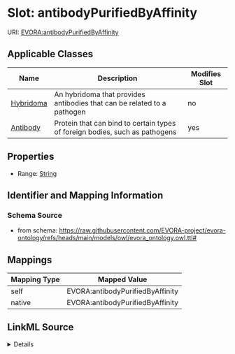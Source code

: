

# Slot: antibodyPurifiedByAffinity



URI: [EVORA:antibodyPurifiedByAffinity](https://raw.githubusercontent.com/EVORA-project/evora-ontology/refs/heads/main/models/owl/evora_ontology.owl.ttl#antibodyPurifiedByAffinity)



<!-- no inheritance hierarchy -->





## Applicable Classes

| Name | Description | Modifies Slot |
| --- | --- | --- |
| [Hybridoma](Hybridoma.md) | An hybridoma that provides antibodies that can be related to a pathogen |  no  |
| [Antibody](Antibody.md) | Protein that can bind to certain types of foreign bodies, such as pathogens |  yes  |







## Properties

* Range: [String](String.md)





## Identifier and Mapping Information







### Schema Source


* from schema: https://raw.githubusercontent.com/EVORA-project/evora-ontology/refs/heads/main/models/owl/evora_ontology.owl.ttl#




## Mappings

| Mapping Type | Mapped Value |
| ---  | ---  |
| self | EVORA:antibodyPurifiedByAffinity |
| native | EVORA:antibodyPurifiedByAffinity |




## LinkML Source

<details>
```yaml
name: antibodyPurifiedByAffinity
from_schema: https://raw.githubusercontent.com/EVORA-project/evora-ontology/refs/heads/main/models/owl/evora_ontology.owl.ttl#
rank: 1000
alias: antibodyPurifiedByAffinity
domain_of:
- Antibody
range: string

```
</details>